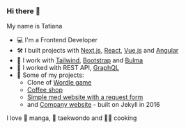 ### Hi there :wave:

My name is Tatiana

- :computer: I'm a Frontend Developer
- :hammer_and_wrench: I built projects with [Next.js](https://nextjs.org), [React](https://reactjs.org/), [Vue.js](https://vuejs.org/) and [Angular](https://angular.io/)
- :art: I work with [Tailwind](https://tailwindcss.com/), [Bootstrap](https://getbootstrap.com/) and [Bulma](https://bulma.io/) 
- :seedling: I worked with REST API, [GraphQL](https://graphql.org)
- :crystal_ball: Some of my projects: 
  - Clone of [Wordle game](https://another-wordle-clone.netlify.app)
  - [Coffee shop](https://coffee-house-test.netlify.app/)
  - [Simple med website with a request form](https://batudaeva.ru/)
  - and [Company website](https://fusionnextinc.com/) - built on Jekyll in 2016

I love 📖 manga, 🥋 taekwondo and 👩‍🍳 cooking
